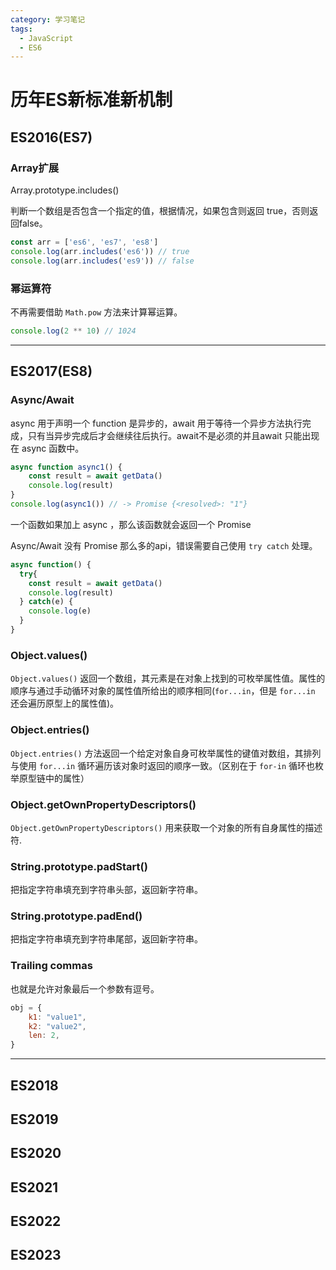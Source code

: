 ```yaml
---
category: 学习笔记
tags:
  - JavaScript
  - ES6
---
```


# 历年ES新标准新机制

## ES2016(ES7)

### Array扩展

Array.prototype.includes()

判断一个数组是否包含一个指定的值，根据情况，如果包含则返回 true，否则返回false。

```js
const arr = ['es6', 'es7', 'es8']
console.log(arr.includes('es6')) // true
console.log(arr.includes('es9')) // false
```

### 幂运算符

不再需要借助 `Math.pow` 方法来计算幂运算。

```js
console.log(2 ** 10) // 1024
```


---

## ES2017(ES8)

### Async/Await

async 用于声明一个 function 是异步的，await 用于等待一个异步方法执行完成，只有当异步完成后才会继续往后执行。await不是必须的并且await 只能出现在 async 函数中。

```js
async function async1() {
    const result = await getData()
    console.log(result)
}
console.log(async1()) // -> Promise {<resolved>: "1"}
```
一个函数如果加上 async ，那么该函数就会返回一个 Promise

Async/Await 没有 Promise 那么多的api，错误需要自己使用 `try catch` 处理。

```js
async function() {
  try{
    const result = await getData()
    console.log(result)
  } catch(e) {
    console.log(e)
  }
}
```

### Object.values()

`Object.values()` 返回一个数组，其元素是在对象上找到的可枚举属性值。属性的顺序与通过手动循环对象的属性值所给出的顺序相同(`for...in`，但是 `for...in` 还会遍历原型上的属性值)。

### Object.entries()

`Object.entries()` 方法返回一个给定对象自身可枚举属性的键值对数组，其排列与使用 `for...in` 循环遍历该对象时返回的顺序一致。（区别在于 `for-in` 循环也枚举原型链中的属性）

### Object.getOwnPropertyDescriptors()

`Object.getOwnPropertyDescriptors()` 用来获取一个对象的所有自身属性的描述符.

### String.prototype.padStart()

把指定字符串填充到字符串头部，返回新字符串。

### String.prototype.padEnd()

把指定字符串填充到字符串尾部，返回新字符串。

### Trailing commas

也就是允许对象最后一个参数有逗号。

```javascript
obj = {
	k1: "value1",
	k2: "value2",
	len: 2,
}
```

---

## ES2018

## ES2019

## ES2020

## ES2021

## ES2022

## ES2023